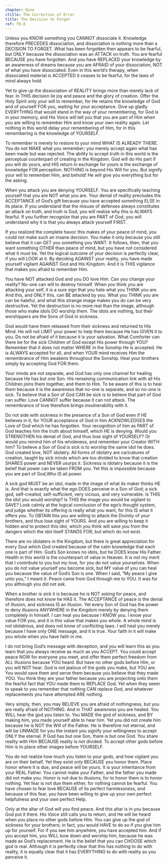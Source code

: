 ```yaml
---
chapter: Nine
ctitle: The Correction of Error
title: The Decision to Forget
ref: T9.8
---
```


Unless you KNOW something you CANNOT dissociate it. Knowledge therefore
PRECEDES dissociation, and dissociation is nothing more than a DECISION
TO FORGET. What has been forgotten then appears to be fearful, but ONLY
because the dissociation was an ATTACK on truth. You are fearful BECAUSE
you have forgotten. And you have REPLACED your knowledge by an awareness
of dreams because you are AFRAID of your dissociation, NOT of what you
have dissociated. Even in this world’s therapy, when dissociated
material is ACCEPTED it ceases to be fearful, for the laws of mind
always hold.

Yet to give up the dissociation of REALITY brings more than merely lack
of fear. In THIS decision lie joy and peace and the glory of creation.
Offer the Holy Spirit only your will to remember, for He retains the
knowledge of God and of yourself FOR you, waiting for your acceptance.
Give up gladly EVERYTHING that would stand in the way of your
remembering, for God is in your memory, and His Voice will tell you that
you are part of Him when you are willing to remember Him and know your
own reality again. Let nothing in this world delay your remembering of
Him, for in this remembering is the knowledge of YOURSELF.

To remember is merely to restore to your mind WHAT IS ALREADY THERE. You
do not MAKE what you remember; you merely accept again what has been
made but was rejected. The ability to accept truth in this world is the
perceptual counterpart of creating in the Kingdom. God will do His part
if you will do yours, and HIS return in exchange for yours is the
exchange of knowledge FOR perception. NOTHING is beyond His Will for
you. But signify your will to remember Him, and behold! He will give you
everything but for the asking.

When you attack you are denying YOURSELF. You are specifically teaching
yourself that you are NOT what you are. Your denial of reality precludes
the ACCEPTANCE of God’s gift because you have accepted something ELSE in
its place. If you understand that the misuse of defenses always
constitutes an attack on truth, and
truth is God, you will realize why this is ALWAYS fearful. If you
further recognize that you are PART of God, you will understand why it
is that you always attack yourself FIRST.

If you realized the complete havoc this makes of your peace of mind, you
could not make such an insane decision. You make it only because you
still believe that it can GET you something you WANT. It follows, then,
that you want something OTHER than peace of mind, but you have not
considered what it must be. Yet the logical outcome of your decision is
perfectly clear, if you will LOOK at it. By deciding AGAINST your
reality, you have made yourself vigilant AGAINST God and His Kingdom.
And it is THIS vigilance that makes you afraid to remember Him.

You have NOT attacked God and you DO love Him. Can you change your
reality? No-one can will to destroy himself. When you think you are
attacking your self, it is a sure sign that you hate what you THINK you
are. And this, and ONLY this, can BE attacked by you. What you THINK you
are can be hateful, and what this strange image makes you do can be very
destructive. Yet the destruction is no more real than the image, although
those who make idols DO worship them. The idols are nothing, but their
worshippers are the Sons of God in sickness.

God would have them released from their sickness and returned to His
Mind. He will not LIMIT your power to help them because He has GIVEN it
to you. Do not be afraid of it because it is your salvation. What
Comforter can there be for the sick Children of God except His power
through YOU? Remember that it does not matter WHERE in the Sonship He is
accepted. He is ALWAYS accepted for all, and when YOUR mind receives Him
the remembrance of Him awakens throughout the Sonship. Heal your
brothers simply by accepting God FOR them.

Your minds are not separate, and God has only one channel for healing
because He has but one Son. His remaining communication link with all
His Children joins them together, and them to Him. To be aware of this
is to heal them because it is the awareness that no-one is separate, and
so no-one is sick. To believe that a Son of God CAN be sick is to
believe that part of God can suffer. Love CANNOT suffer because it can
not attack. The remembrance of love therefore
brings invulnerability with it.

Do not side with sickness in the presence of a Son of God even if HE
believes in it, for YOUR acceptance of God in him ACKNOWLEDGES the Love
of God which he has forgotten. Your recognition of him as PART of God
teaches him the truth about himself, which HE is denying. Would you
STRENGTHEN his denial of God, and thus lose sight of YOURSELF? Or would
you remind him of his wholeness, and remember your Creator WITH him? To
believe a Son of God is sick is to worship the same idol he does. God
created love, NOT idolatry. All forms of idolatry are caricatures of
creation, taught by sick minds which are too divided to know that
creation SHARES power and NEVER usurps it. Sickness is idolatry because
it is the belief that power can be taken FROM you. Yet this is impossible
because you are part of God,Who IS all power.

A sick god MUST be an idol, made in the image of what its maker thinks
HE is. And that is exactly what the ego DOES perceive in a Son of God; a
sick god, self-created, self-sufficient, very vicious, and very
vulnerable. Is THIS the idol you would worship? Is THIS the image you
would be vigilant to SAVE? Look calmly at the logical conclusion of the
ego’s thought system, and judge whether its offering is really what you
want, for this IS what it offers you. To OBTAIN this you are willing to
attack the Divinity of your brothers, and thus lose sight of YOURS. And
you are willing to keep it hidden and to protect this idol, which you
think will save you from the dangers which the idol itself STANDS FOR,
but which do not exist.

There are no idolaters in the Kingdom, but there is great appreciation
for every Soul which God created because of the calm knowledge that each
one is part of Him. God’s Son knows no idols, but he DOES know His
Father. Health in this world is the counterpart of value in Heaven. It
is not my merit that I contribute to you but my love, for you do not
value yourselves. When you do not value yourself you become sick, but MY
value of you can heal you because the value of God’s Son is one. When I
said, “My peace I give unto you,” I meant it. Peace came from God
through me to YOU. It was for you although you did not ask.

When a brother is sick it is because he is NOT asking for peace, and
therefore does not know he HAS it. The ACCEPTANCE of
peace is the denial of illusion, and sickness IS an illusion. Yet every
Son of God has the power to deny illusions ANYWHERE in the Kingdom
merely by denying them completely in himself. *I* can heal you because I
KNOW you. I know your value FOR you, and it is this value that makes you
whole. A whole mind is not idolatrous, and does not know of conflicting
laws. I will heal you merely because I have only ONE message, and it is
true. Your faith in it will make you whole when you have faith in me.

I do not bring God’s message with deception, and you will learn this as
you learn that you always receive as much as you ACCEPT. You could
accept peace NOW for everyone you meet, and offer them perfect freedom
from ALL illusions because YOU heard. But have no other gods before Him,
or you will NOT hear. God is not jealous of the gods you make, but YOU
are. You would save them and serve them because you believe that they
made YOU. You think they are your father because you are projecting onto
them the fearful fact that YOU made them to REPLACE God. Yet when they
seem to speak to you remember that nothing CAN replace God, and whatever
replacements you have attempted ARE nothing.

Very simply, then, you may BELIEVE you are afraid of nothingness, but
you are really afraid of NOTHING. And in THAT awareness you are
healed. You WILL hear the god you listen to. You MADE the god of sickness,
and BY making him, you made yourself able to hear him. Yet you did not
create him because he is NOT the Will of the Father. He is therefore not
eternal, and will be UNMADE for you the instant you signify your
willingness to accept ONLY the eternal. If God has but one Son, there is
but one God. You share reality with Him BECAUSE reality is not divided.
To accept other gods before Him is to place other images before
YOURSELF.

You do not realize how much you listen to your gods, and how vigilant
you are on their behalf. Yet they exist only BECAUSE you honor them.
Place honor where it is due, and peace will be yours. It is your
inheritance from your REAL Father. You cannot make your Father, and the
father you made did not make you. Honor is not due to illusions, for to
honor them is to honor nothing. Yet fear is not due them either, for
nothing cannot be fearful. You have chosen to fear love BECAUSE of its
perfect harmlessness, and because of this fear,
you have been willing to give up your own perfect helpfulness and your
own perfect Help.

Only at the altar of God will you find peace. And this altar is in you
because God put it there. His Voice still calls you to return, and He
will be heard when you place no other gods before Him. You can give up
the god of sickness for your brothers; in fact, you would HAVE to do so
if you give him up for yourself. For if you see him anywhere, you have
accepted him. And if you accept him, you WILL bow down and worship him,
because he was made as God’s replacement. He is the belief that you can
CHOOSE which god is real. Although it is perfectly clear that this has
nothing to do with reality, it is equally clear that it has EVERYTHING
to do with reality as you perceive it.

